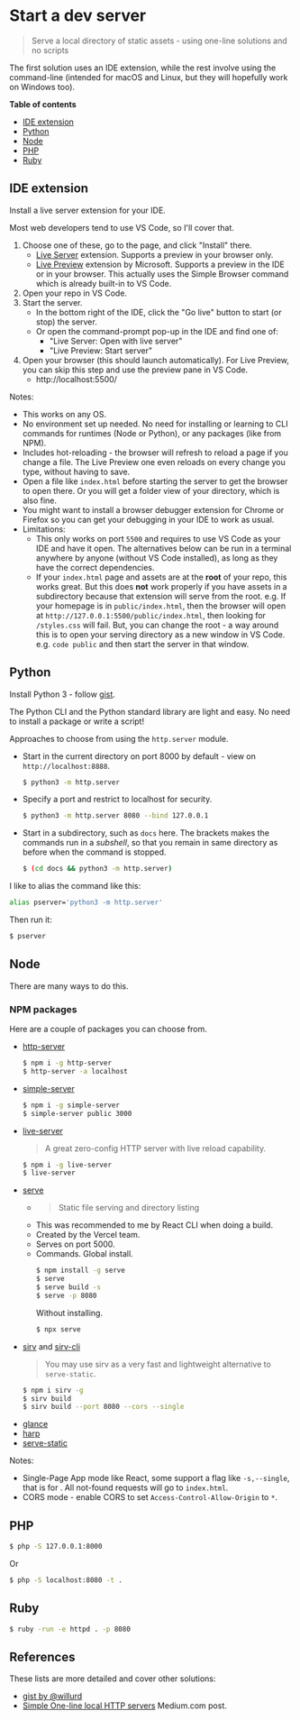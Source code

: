 # Start a dev server
> Serve a local directory of static assets - using one-line solutions and no scripts

<!-- This file exists as gist rather than in a repo or on a site, so it makes it more predictable to link to from multiple repos without worrying about the link breaking. -->

The first solution uses an IDE extension, while the rest involve using the command-line (intended for macOS and Linux, but they will hopefully work on Windows too).

**Table of contents**

- [IDE extension](#ide-extension)
- [Python](#python)
- [Node](#node)
- [PHP](#php)
- [Ruby](#ruby)


## IDE extension

Install a live server extension for your IDE.

Most web developers tend to use VS Code, so I'll cover that.

1. Choose one of these, go to the page, and click "Install" there.
    - [Live Server](https://marketplace.visualstudio.com/items?itemName=ritwickdey.LiveServer) extension. Supports a preview in your browser only.
    - [Live Preview](https://marketplace.visualstudio.com/items?itemName=ms-vscode.live-server) extension by Microsoft. Supports a preview in the IDE or in your browser. This actually uses the Simple Browser command which is already built-in to VS Code.
1. Open your repo in VS Code.
1. Start the server.
    - In the bottom right of the IDE, click the "Go live" button to start (or stop) the server.
    - Or open the command-prompt pop-up in the IDE and find one of:
       - "Live Server: Open with live server"
       - "Live Preview: Start server"
1. Open your browser (this should launch automatically). For Live Preview, you can skip this step and use the preview pane in VS Code.
    - http://localhost:5500/

Notes:

- This works on any OS.
- No environment set up needed. No need for installing or learning to CLI commands for runtimes (Node or Python), or any packages (like from NPM).
- Includes hot-reloading - the browser will refresh to reload a page if you change a file. The Live Preview one even reloads on every change you type, without having to save.
- Open a file like `index.html` before starting the server to get the browser to open there. Or you will get a folder view of your directory, which is also fine.
- You might want to install a browser debugger extension for Chrome or Firefox so you can get your debugging in your IDE to work as usual.
- Limitations:
    - This only works on port `5500` and requires to use VS Code as your IDE and have it open. The alternatives below can be run in a terminal anywhere by anyone (without VS Code installed), as long as they have the correct dependencies.
    - If your `index.html` page and assets are at the **root** of your repo, this works great. But this does **not** work properly if you have assets in a subdirectory because that extension will serve from the root. e.g. If your homepage is in `public/index.html`, then the browser will open at `http://127.0.0.1:5500/public/index.html`, then looking for `/styles.css` will fail. But, you can change the root - a way around this is to open your serving directory as a new window in VS Code. e.g. `code public` and then start the server in that window.


## Python

Install Python 3 - follow [gist](https://gist.github.com/MichaelCurrin/57caae30bd7b0991098e9804a9494c23).

The Python CLI and the Python standard library are light and easy. No need to install a package or write a script!

Approaches to choose from using the `http.server` module.

- Start in the current directory on port 8000 by default - view on `http://localhost:8888`.
    ```sh
    $ python3 -m http.server
    ```
- Specify a port and restrict to localhost for security.
    ```sh
    $ python3 -m http.server 8080 --bind 127.0.0.1
    ```
- Start in a subdirectory, such as `docs` here. The brackets makes the commands run in a _subshell_, so that you remain in same directory as before when the command is stopped.
    ```sh
    $ (cd docs && python3 -m http.server)
    ```

I like to alias the command like this:

```sh
alias pserver='python3 -m http.server'
```

Then run it:

```sh
$ pserver
```


## Node

There are many ways to do this.

### NPM packages

Here are a couple of packages you can choose from.

- [http-server](https://www.npmjs.com/package/http-server)
    ```sh
    $ npm i -g http-server
    $ http-server -a localhost
    ```
- [simple-server](https://www.npmjs.com/package/simple-server)
    ```sh
    $ npm i -g simple-server
    $ simple-server public 3000
    ```
- [live-server](https://www.npmjs.com/package/live-server)
    > A great zero-config HTTP server with live reload capability.
    ```sh
    $ npm i -g live-server
    $ live-server
    ```
- [serve](https://www.npmjs.com/package/serve)
    - > Static file serving and directory listing 
    - This was recommended to me by React CLI when doing a build.
    - Created by the Vercel team.
    - Serves on port 5000.
    - Commands.
        Global install.
        ```sh
        $ npm install -g serve
        $ serve
        $ serve build -s
        $ serve -p 8080 
        ```
        Without installing.
        ```sh
        $ npx serve
        ```
- [sirv](https://www.npmjs.com/package/sirv) and [sirv-cli](https://github.com/lukeed/sirv/tree/master/packages/sirv-cli)
    > You may use sirv as a very fast and lightweight alternative to `serve-static`.
    ```sh
    $ npm i sirv -g
    $ sirv build
    $ sirv build --port 8080 --cors --single
    ```
- [glance](https://www.npmjs.org/package/glance)
- [harp](http://harpjs.com/)
- [serve-static](https://www.npmjs.com/package/serve-static)

Notes:

- Single-Page App mode like React, some support a flag like `-s,--single`, that is for . All not-found requests will go to `index.html`.
- CORS mode - enable CORS to set `Access-Control-Allow-Origin` to `*`.


## PHP

```sh
$ php -S 127.0.0.1:8000
```

Or

```sh
$ php -S localhost:8080 -t .
```


## Ruby

```sh
$ ruby -run -e httpd . -p 8080
```


## References

These lists are more detailed and cover other solutions:

- [gist by @willurd](https://gist.github.com/willurd/5720255)
- [Simple One-line local HTTP servers](https://medium.com/sweetmeat/simple-one-line-local-http-servers-8adb57d93ec3) Medium.com post.
